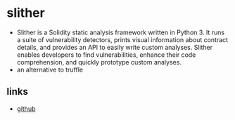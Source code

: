 # slither

- Slither is a Solidity static analysis framework written in Python 3. It runs a suite of vulnerability detectors, prints visual information about contract details, and provides an API to easily write custom analyses. Slither enables developers to find vulnerabilities, enhance their code comprehension, and quickly prototype custom analyses.
- an alternative to truffle

## links

- [github](https://github.com/crytic/slither)
